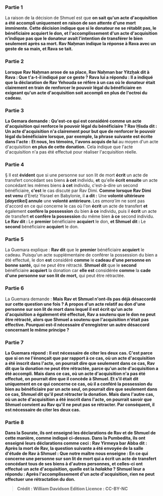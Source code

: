 
### Partie 1
La raison de la décision de Shmuel est que <b>on sait qu'un acte d'<b>acquisition</b> a été accompli <b>uniquement en raison</b> de son attente d'une <b>mort imminente.</b> Cette décision indique que si le donateur ne se rétablit pas, le bénéficiaire acquiert le don, et l'accomplissement d'un acte d'acquisition n'indique pas que le donateur avait l'intention de transférer le bien seulement après sa mort. Rav Naḥman <b>indique</b> la réponse <b>à</b> Rava <b>avec</b> un geste de <b>sa main, et</b> Rava <b>se tait.</b>

### Partie 2
<b>Lorsque</b> Rav Naḥman <b>arose</b> de sa place, <b>Rav Naḥman bar Yitzḥak dit à Rava : Que t'a-t-il indiqué</b> par ce geste ? Rava <b>lui a répondu :</b> Il a indiqué que la déclaration de Rav Yehouda se réfère à un cas <b>où</b> le donateur était clairement en train de <b>renforcer le</b> <b>pouvoir</b> légal du bénéficiaire en exigeant qu'un acte d'acquisition soit accompli en plus de l'octroi du cadeau.

### Partie 3
La Gemara demande : <b>Qu'est-ce qui est considéré</b> comme un acte d'acquisition qui <b>renforce le</b> <b>pouvoir</b> légal du bénéficiaire ? <b>Rav Ḥisda dit :</b> Un acte d'acquisition n'a clairement pour but que de renforcer le pouvoir légal du bénéficiaire lorsque, par exemple, la phrase suivante est écrite dans l'acte : <b>Et nous,</b> les témoins, l'avons <b>acquis</b> de lui</b> au moyen d'un acte d'acquisition <b>en plus de cette donation.</b> Cela indique que l'acte d'acquisition n'a pas été effectué pour réaliser l'acquisition réelle.

### Partie 4
§ Il est <b>évident</b> que si une personne sur son lit de mort <b>écrit</b> un acte de transfert concédant ses biens <b>à cet</b> individu, <b>et</b> qu'elle <b>écrit ensuite</b> un acte concédant les mêmes biens <b>à cet</b> individu, c'est-à-dire un second bénéficiaire, <b>c'est</b> le cas discuté par Rav Dimi. <b>Comme lorsque Rav Dimi est venu</b> d'Eretz Yisrael en Babylonie, il <b>a dit :</b> Une <b>volonté ultérieure [<i>dayetikei</i>] annule</b> une <b>volonté antérieure. </b> Les <i>amora'im</i> ne sont pas d'accord en ce qui concerne le cas où l'on <b>écrit</b> un acte de transfert <b>et</b> également <b>confère la possession</b> du bien <b>à ce</b> individu, puis il <b>écrit</b> un acte de transfert <b>et confère la possession</b> du même bien <b>à ce</b> second individu. <b>Le Rav dit : </b> Le <b>premier</b> bénéficiaire <b>acquiert</b> le don, <b>et Shmuel dit : </b> Le <b>second</b> bénéficiaire <b>acquiert</b> le don.

### Partie 5
La Guemara explique : <b>Rav dit</b> que le <b>premier</b> bénéficiaire <b>acquiert</b> le cadeau. Puisqu'un acte supplémentaire de conférer la possession du bien a été effectué, le don <b>est</b> considéré <b>comme</b> le <b>cadeau d'une personne en bonne santé,</b> qui ne peut être rétracté. <b>Shmuel dit</b> que le <b>second</b> bénéficiaire <b>acquiert</b> la donation car <b>elle est</b> considérée <b>comme</b> la <b>cade d'une personne sur son lit de mort,</b> qui peut être rétractée.

### Partie 6
La Guemara demande : <b>Mais Rav et Shmuel n'ont-ils pas déjà <b>désaccordé sur cette</b> question <b>une fois ? A propos</b> d'un acte relatif au <b>don d'une personne sur son lit de mort dans lequel</b> il <b>est écrit</b> qu'un acte d'<b>acquisition</b> a également été effectué, Rav a soutenu que le don ne peut être rétracté, alors que Shmuel a soutenu que l'acquisition n'était pas effective. Pourquoi est-il nécessaire d'enregistrer un autre désaccord concernant le même principe ?

### Partie 7
La Guemara répond : Il <b>est nécessaire</b> de citer les deux cas. C'est <b>parce que si on ne l'énonçait</b> que <b>par rapport à ce</b> cas, où un acte d'acquisition a été inscrit dans l'acte, on pourrait dire que seulement <b>dans ce</b> cas, <b>Rav dit</b> que la donation ne peut être rétractée, <b>parce qu'un acte d'acquisition a été</b> accompli. <b>Mais dans ce</b> cas, <b>où un acte d'acquisition n'a pas été</b> effectué, on pourrait <b>dire</b> que <b>il concède à Shmuel. Et s'il était dit</b> uniquement <b>en ce qui concerne ce</b> cas, où il a conféré la possession du bien au bénéficiaire par un acte seul, on pourrait dire que seulement <b>dans ce</b> cas, <b>Shmuel dit</b> qu'il peut rétracter la donation. <b>Mais dans l'autre</b> cas, où un acte d'acquisition a été inscrit dans l'acte, on pourrait <b>savoir</b> que Shmuel <b>convient au Rav</b> qu'il ne peut pas se rétracter. Par conséquent, il <b>est nécessaire</b> de citer les deux cas.

### Partie 8
<b>Dans la Sourate, ils ont enseigné</b> les déclarations de Rav et de Shmuel <b>de cette manière,</b> comme indiqué ci-dessus. <b>Dans la Pumbedita, ils ont enseigné</b> leurs déclarations <b>comme ceci : Rav Yirmeya bar Abba dit :</b> Après la mort de Rav, la question suivante <b>a été envoyée de la salle d'étude de Rav à Shmuel : Que notre maître nous enseigne :</b> En ce qui concerne <b>une personne sur son lit de mort qui a écrit</b> un acte de transfert concédant <b>tous</b> de <b>ses biens à d'autres personnes, et celles-ci ont effectué un acte d'acquisition, quelle est</b> la <i>halakha</i> ? Shmuel <b>leur a répondu</b> : <b>Après</b> l'accomplissement d'un acte d'<b>acquisition</b>, <b>rien</b> ne peut effectuer une rétractation du don.

>Crédit : William Davidson Edition
>Licence : CC-BY-NC